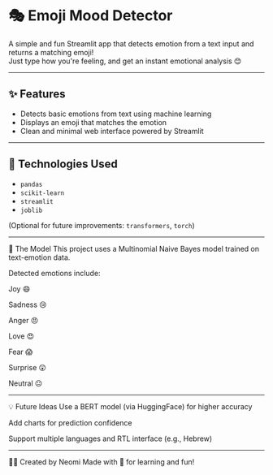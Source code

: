 # 🎭 Emoji Mood Detector

A simple and fun Streamlit app that detects emotion from a text input and returns a matching emoji!  
Just type how you're feeling, and get an instant emotional analysis 😊

---

## ✨ Features

- Detects basic emotions from text using machine learning
- Displays an emoji that matches the emotion
- Clean and minimal web interface powered by Streamlit

---

## 🔧 Technologies Used

- `pandas`
- `scikit-learn`
- `streamlit`
- `joblib`

(Optional for future improvements: `transformers`, `torch`)

---
🧠 The Model
This project uses a Multinomial Naive Bayes model trained on text-emotion data.

Detected emotions include:

Joy 😄

Sadness 😢

Anger 😠

Love 😍

Fear 😱

Surprise 😲

Neutral 😐

---
💡 Future Ideas
Use a BERT model (via HuggingFace) for higher accuracy

Add charts for prediction confidence

Support multiple languages and RTL interface (e.g., Hebrew)

---
👩‍💻 Created by Neomi
Made with 💙 for learning and fun!
